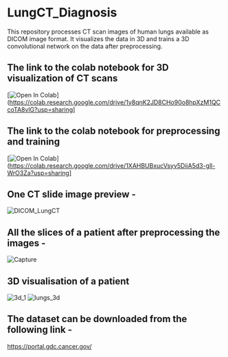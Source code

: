 # LungCT_Diagnosis
This repository processes CT scan images of human lungs available as DICOM image format. It visualizes the data in 3D and trains a 3D convolutional network on the data after preprocessing.
## The link to the colab notebook for 3D visualization of CT scans
[![Open In Colab](https://colab.research.google.com/assets/colab-badge.svg)](https://colab.research.google.com/drive/1y8qnK2JD8CHo90o8hpXzM1QCcoTA8vlG?usp=sharing]
## The link to the colab notebook for preprocessing and training
[![Open In Colab](https://colab.research.google.com/assets/colab-badge.svg)](https://colab.research.google.com/drive/1XAHBUBxucVsyv5DiiA5d3-gll-WrO3Za?usp=sharing]
##  One CT slide image preview - 
![DICOM_LungCT](https://user-images.githubusercontent.com/64326560/89045137-a2d2b980-d368-11ea-9ba9-b3bee23849f8.PNG)
## All the slices of a patient after preprocessing the images - 
![Capture](https://user-images.githubusercontent.com/64326560/89045403-196fb700-d369-11ea-9934-3fe9e4b62d9e.PNG)
## 3D visualisation of a patient
![3d_1](https://user-images.githubusercontent.com/64326560/89045539-52a82700-d369-11ea-965d-c19175cf8dba.png)
![lungs_3d](https://user-images.githubusercontent.com/64326560/89045664-82572f00-d369-11ea-8aac-ddee647848cb.png)
## The dataset can be downloaded from the following link -
https://portal.gdc.cancer.gov/
